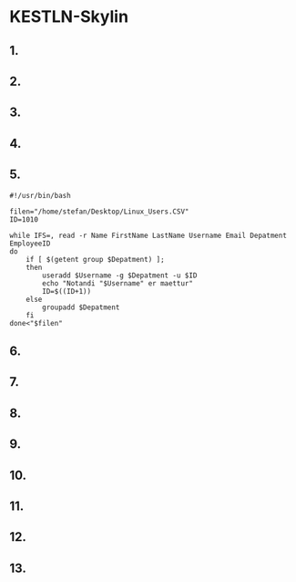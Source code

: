 # KESTLN-Skylin

## 1.

## 2.

## 3.

## 4.

## 5.
```shell
#!/usr/bin/bash

filen="/home/stefan/Desktop/Linux_Users.CSV"
ID=1010

while IFS=, read -r Name FirstName LastName Username Email Depatment EmployeeID 
do
	if [ $(getent group $Depatment) ];
	then
		useradd $Username -g $Depatment -u $ID
		echo "Notandi "$Username" er maettur"
		ID=$((ID+1))
	else
		groupadd $Depatment
	fi
done<"$filen"
```
## 6.

## 7.

## 8.

## 9. 

## 10.

## 11.

## 12.

## 13.
